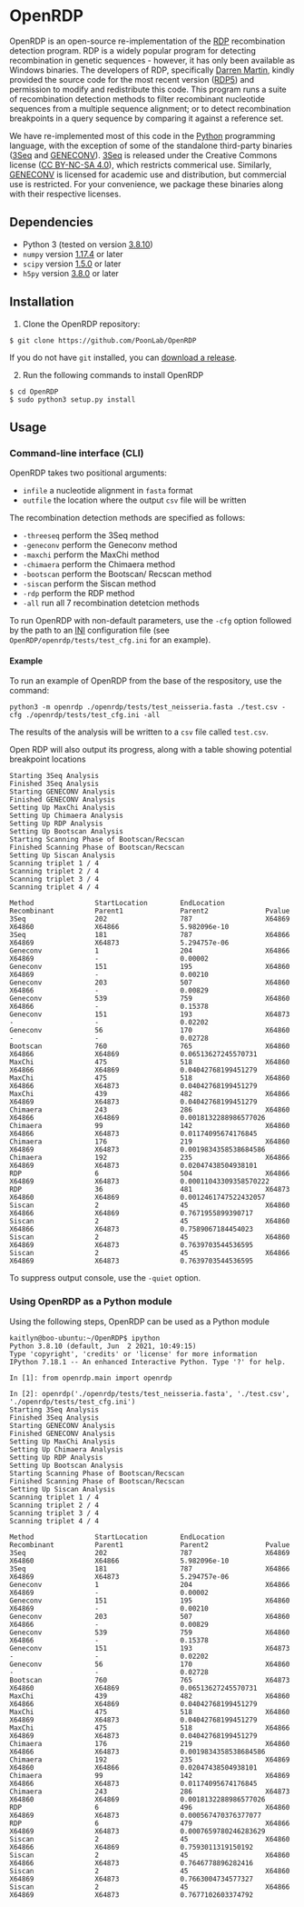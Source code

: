 # OpenRDP

OpenRDP is an open-source re-implementation of the [RDP](http://web.cbio.uct.ac.za/~darren/rdp.html) recombination detection program.
RDP is a widely popular program for detecting recombination in genetic sequences - however, it has only been available as Windows binaries.
The developers of RDP, specifically [Darren Martin](http://www.idm.uct.ac.za/Darren_Martin), kindly provided the source code for the most recent version ([RDP5](https://academic.oup.com/ve/article/7/1/veaa087/6020281)) and permission to modify and redistribute this code.
This program runs a suite of recombination detection methods to filter recombinant nucleotide sequences from a multiple sequence alignment; or to detect recombination breakpoints in a query sequence by comparing it against a reference set.

We have re-implemented most of this code in the [Python](https://python.org) programming language, with the exception of some of the standalone third-party binaries ([3Seq](https://mol.ax/software/3seq/) and [GENECONV](https://www.math.wustl.edu/~sawyer/geneconv/index.html)).
[3Seq](https://mol.ax/software/3seq/) is released under the Creative Commons license ([CC BY-NC-SA 4.0](https://creativecommons.org/licenses/by-nc-sa/4.0/)), which restricts commerical use.
Similarly, [GENECONV](https://www.math.wustl.edu/~sawyer/geneconv/index.html) is licensed for academic use and distribution, but commercial use is restricted.
For your convenience, we package these binaries along with their respective licenses.


## Dependencies 
* Python 3 (tested on version [3.8.10](https://www.python.org/downloads/release/python-3810/))
* `numpy` version [1.17.4](https://numpy.org/devdocs/release/1.17.4-notes.html) or later
* `scipy` version [1.5.0](https://docs.scipy.org/doc/scipy/reference/release.1.5.0.html) or later
* `h5py` version [3.8.0](https://docs.h5py.org/en/stable/build.html) or later


## Installation

1. Clone the OpenRDP repository:
```console
$ git clone https://github.com/PoonLab/OpenRDP
```
If you do not have `git` installed, you can [download a release]().

2. Run the following commands to install OpenRDP
```console
$ cd OpenRDP
$ sudo python3 setup.py install
```

## Usage


### Command-line interface (CLI)
OpenRDP takes two positional arguments:

* `infile` a nucleotide alignment in `fasta` format
* `outfile` the location where the output `csv` file will be written

The recombination detection methods are specified as follows: 

* `-threeseq` perform the 3Seq method
* `-geneconv` perform the Geneconv method 
* `-maxchi` perform the MaxChi method
* `-chimaera` perform the Chimaera method
* `-bootscan` perform the Bootscan/ Recscan method
* `-siscan` perform the Siscan method
* `-rdp` perform the RDP method 
* `-all` run all 7 recombination detetcion methods

To run OpenRDP with non-default parameters, use the `-cfg` option followed by the path to an [INI](https://docs.python.org/3/library/configparser.html#supported-ini-file-structure) configuration file (see `OpenRDP/openrdp/tests/test_cfg.ini` for an example).

#### Example 
To run an example of OpenRDP from the base of the respository, use the command: 
```console
python3 -m openrdp ./openrdp/tests/test_neisseria.fasta ./test.csv -cfg ./openrdp/tests/test_cfg.ini -all
```
The results of the analysis will be written to a `csv` file called `test.csv`. 

Open RDP will also output its progress, along with a table showing potential breakpoint locations
```console
Starting 3Seq Analysis
Finished 3Seq Analysis
Starting GENECONV Analysis
Finished GENECONV Analysis
Setting Up MaxChi Analysis
Setting Up Chimaera Analysis
Setting Up RDP Analysis
Setting Up Bootscan Analysis
Starting Scanning Phase of Bootscan/Recscan
Finished Scanning Phase of Bootscan/Recscan
Setting Up Siscan Analysis
Scanning triplet 1 / 4
Scanning triplet 2 / 4
Scanning triplet 3 / 4
Scanning triplet 4 / 4

Method               StartLocation        EndLocation          Recombinant          Parent1              Parent2              Pvalue              
3Seq                 202                  787                  X64869               X64860               X64866               5.982096e-10        
3Seq                 181                  787                  X64866               X64869               X64873               5.294757e-06        
Geneconv             1                    204                  X64866               X64869               -                    0.00002             
Geneconv             151                  195                  X64860               X64869               -                    0.00210             
Geneconv             203                  507                  X64860               X64866               -                    0.00829             
Geneconv             539                  759                  X64860               X64866               -                    0.15378             
Geneconv             151                  193                  X64873               -                    -                    0.02202             
Geneconv             56                   170                  X64860               -                    -                    0.02728             
Bootscan             760                  765                  X64860               X64866               X64869               0.06513627245570731 
MaxChi               475                  518                  X64860               X64866               X64869               0.04042768199451279 
MaxChi               475                  518                  X64860               X64866               X64873               0.04042768199451279 
MaxChi               439                  482                  X64866               X64869               X64873               0.04042768199451279 
Chimaera             243                  286                  X64860               X64866               X64869               0.0018132288986577026
Chimaera             99                   142                  X64860               X64866               X64873               0.01174095674176845 
Chimaera             176                  219                  X64860               X64869               X64873               0.0019834358538684586
Chimaera             192                  235                  X64866               X64869               X64873               0.02047438504938101 
RDP                  6                    504                  X64866               X64869               X64873               0.00011043309358570222
RDP                  36                   481                  X64873               X64860               X64869               0.0012461747522432057
Siscan               2                    45                   X64860               X64866               X64869               0.7671955899390717  
Siscan               2                    45                   X64860               X64866               X64873               0.7589067184454023  
Siscan               2                    45                   X64860               X64869               X64873               0.7639703544536595  
Siscan               2                    45                   X64866               X64869               X64873               0.7639703544536595  
```

To suppress output console, use the `-quiet` option. 

### Using OpenRDP as a Python module 

Using the following steps, OpenRDP can be used as a Python module 

```console
kaitlyn@boo-ubuntu:~/OpenRDP$ ipython
Python 3.8.10 (default, Jun  2 2021, 10:49:15) 
Type 'copyright', 'credits' or 'license' for more information
IPython 7.18.1 -- An enhanced Interactive Python. Type '?' for help.

In [1]: from openrdp.main import openrdp

In [2]: openrdp('./openrdp/tests/test_neisseria.fasta', './test.csv', './openrdp/tests/test_cfg.ini')
Starting 3Seq Analysis
Finished 3Seq Analysis
Starting GENECONV Analysis
Finished GENECONV Analysis
Setting Up MaxChi Analysis
Setting Up Chimaera Analysis
Setting Up RDP Analysis
Setting Up Bootscan Analysis
Starting Scanning Phase of Bootscan/Recscan
Finished Scanning Phase of Bootscan/Recscan
Setting Up Siscan Analysis
Scanning triplet 1 / 4
Scanning triplet 2 / 4
Scanning triplet 3 / 4
Scanning triplet 4 / 4

Method               StartLocation        EndLocation          Recombinant          Parent1              Parent2              Pvalue              
3Seq                 202                  787                  X64869               X64860               X64866               5.982096e-10        
3Seq                 181                  787                  X64866               X64869               X64873               5.294757e-06        
Geneconv             1                    204                  X64866               X64869               -                    0.00002             
Geneconv             151                  195                  X64860               X64869               -                    0.00210             
Geneconv             203                  507                  X64860               X64866               -                    0.00829             
Geneconv             539                  759                  X64860               X64866               -                    0.15378             
Geneconv             151                  193                  X64873               -                    -                    0.02202             
Geneconv             56                   170                  X64860               -                    -                    0.02728             
Bootscan             760                  765                  X64873               X64860               X64869               0.06513627245570731 
MaxChi               439                  482                  X64860               X64866               X64869               0.04042768199451279 
MaxChi               475                  518                  X64860               X64869               X64873               0.04042768199451279 
MaxChi               475                  518                  X64866               X64869               X64873               0.04042768199451279 
Chimaera             176                  219                  X64860               X64866               X64873               0.0019834358538684586
Chimaera             192                  235                  X64869               X64860               X64866               0.02047438504938101 
Chimaera             99                   142                  X64869               X64866               X64873               0.01174095674176845 
Chimaera             243                  286                  X64873               X64860               X64869               0.0018132288986577026
RDP                  6                    496                  X64860               X64869               X64873               0.000567470376377077
RDP                  6                    479                  X64866               X64869               X64873               0.0007659780246283629
Siscan               2                    45                   X64860               X64866               X64869               0.7593011319150192  
Siscan               2                    45                   X64860               X64866               X64873               0.7646778896282416  
Siscan               2                    45                   X64860               X64869               X64873               0.7663004734577327  
Siscan               2                    45                   X64866               X64869               X64873               0.7677102603374792  
```

